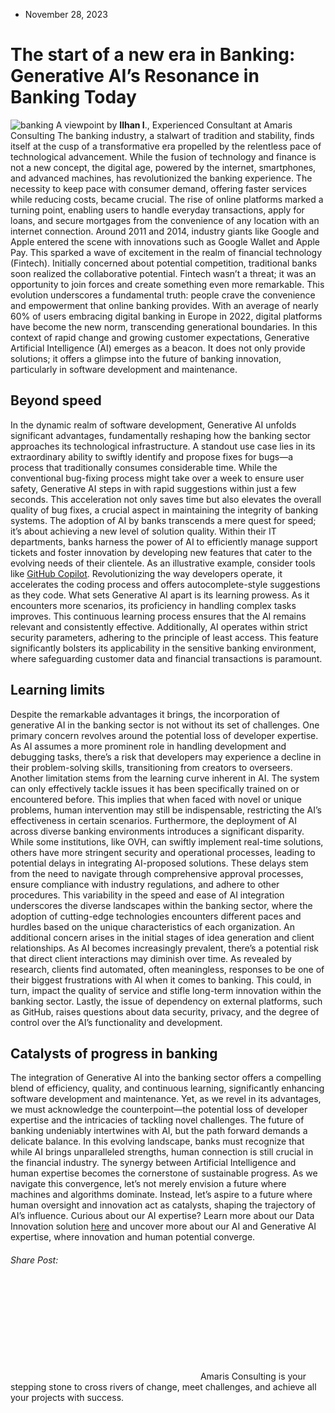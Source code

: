 * November 28, 2023


# The start of a new era in Banking: Generative AI’s Resonance in Banking Today
![banking](https://amaris.com/wp-content/uploads/2023/12/Generative-AI-in-Banking-1024x724.webp)
A viewpoint by **Ilhan I**., Experienced Consultant at Amaris Consulting
The banking industry, a stalwart of tradition and stability, finds itself at the cusp of a transformative era propelled by the relentless pace of technological advancement. While the fusion of technology and finance is not a new concept, the digital age, powered by the internet, smartphones, and advanced machines, has revolutionized the banking experience.
The necessity to keep pace with consumer demand, offering faster services while reducing costs, became crucial. The rise of online platforms marked a turning point, enabling users to handle everyday transactions, apply for loans, and secure mortgages from the convenience of any location with an internet connection.
Around 2011 and 2014, industry giants like Google and Apple entered the scene with innovations such as Google Wallet and Apple Pay. This sparked a wave of excitement in the realm of financial technology (Fintech). Initially concerned about potential competition, traditional banks soon realized the collaborative potential. Fintech wasn’t a threat; it was an opportunity to join forces and create something even more remarkable.
This evolution underscores a fundamental truth: people crave the convenience and empowerment that online banking provides. With an average of nearly 60% of users embracing digital banking in Europe in 2022, digital platforms have become the new norm, transcending generational boundaries.
In this context of rapid change and growing customer expectations, Generative Artificial Intelligence (AI) emerges as a beacon. It does not only provide solutions; it offers a glimpse into the future of banking innovation, particularly in software development and maintenance.
## Beyond speed
In the dynamic realm of software development, Generative AI unfolds significant advantages, fundamentally reshaping how the banking sector approaches its technological infrastructure. A standout use case lies in its extraordinary ability to swiftly identify and propose fixes for bugs—a process that traditionally consumes considerable time. While the conventional bug-fixing process might take over a week to ensure user safety, Generative AI steps in with rapid suggestions within just a few seconds. This acceleration not only saves time but also elevates the overall quality of bug fixes, a crucial aspect in maintaining the integrity of banking systems.
The adoption of AI by banks transcends a mere quest for speed; it’s about achieving a new level of solution quality. Within their IT departments, banks harness the power of AI to efficiently manage support tickets and foster innovation by developing new features that cater to the evolving needs of their clientele.
As an illustrative example, consider tools like [GitHub Copilot](https://github.com/features/copilot). Revolutionizing the way developers operate, it accelerates the coding process and offers autocomplete-style suggestions as they code.
What sets Generative AI apart is its learning prowess. As it encounters more scenarios, its proficiency in handling complex tasks improves. This continuous learning process ensures that the AI remains relevant and consistently effective.
Additionally, AI operates within strict security parameters, adhering to the principle of least access. This feature significantly bolsters its applicability in the sensitive banking environment, where safeguarding customer data and financial transactions is paramount.
## Learning limits
Despite the remarkable advantages it brings, the incorporation of generative AI in the banking sector is not without its set of challenges. One primary concern revolves around the potential loss of developer expertise. As AI assumes a more prominent role in handling development and debugging tasks, there’s a risk that developers may experience a decline in their problem-solving skills, transitioning from creators to overseers.
Another limitation stems from the learning curve inherent in AI. The system can only effectively tackle issues it has been specifically trained on or encountered before. This implies that when faced with novel or unique problems, human intervention may still be indispensable, restricting the AI’s effectiveness in certain scenarios.
Furthermore, the deployment of AI across diverse banking environments introduces a significant disparity. While some institutions, like OVH, can swiftly implement real-time solutions, others have more stringent security and operational processes, leading to potential delays in integrating AI-proposed solutions. These delays stem from the need to navigate through comprehensive approval processes, ensure compliance with industry regulations, and adhere to other procedures. This variability in the speed and ease of AI integration underscores the diverse landscapes within the banking sector, where the adoption of cutting-edge technologies encounters different paces and hurdles based on the unique characteristics of each organization.
An additional concern arises in the initial stages of idea generation and client relationships. As AI becomes increasingly prevalent, there’s a potential risk that direct client interactions may diminish over time. As revealed by research, clients find automated, often meaningless, responses to be one of their biggest frustrations with AI when it comes to banking. This could, in turn, impact the quality of service and stifle long-term innovation within the banking sector.
Lastly, the issue of dependency on external platforms, such as GitHub, raises questions about data security, privacy, and the degree of control over the AI’s functionality and development.
## **Catalysts of progress** in banking
The integration of Generative AI into the banking sector offers a compelling blend of efficiency, quality, and continuous learning, significantly enhancing software development and maintenance. Yet, as we revel in its advantages, we must acknowledge the counterpoint—the potential loss of developer expertise and the intricacies of tackling novel challenges. The future of banking undeniably intertwines with AI, but the path forward demands a delicate balance.
In this evolving landscape, banks must recognize that while AI brings unparalleled strengths, human connection is still crucial in the financial industry. The synergy between Artificial Intelligence and human expertise becomes the cornerstone of sustainable progress.
As we navigate this convergence, let’s not merely envision a future where machines and algorithms dominate. Instead, let’s aspire to a future where human oversight and innovation act as catalysts, shaping the trajectory of AI’s influence.
Curious about our AI expertise? Learn more about our Data Innovation solution [here](https://amaris.com/business-line/is-and-digital/#data-innovation) and uncover more about our AI and Generative AI expertise, where innovation and human potential converge.
###### Share Post:
![Amaris Logo](data:image/svg+xml,%3Csvg%20xmlns='http://www.w3.org/2000/svg'%20viewBox='0%200%200%200'%3E%3C/svg%3E)
Amaris Consulting is your stepping stone to cross rivers of change, meet challenges, and achieve all your projects with success.
